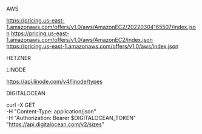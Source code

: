 AWS

https://pricing.us-east-1.amazonaws.com/offers/v1.0/aws/AmazonEC2/20220304165507/index.json
https://pricing.us-east-1.amazonaws.com/offers/v1.0/aws/AmazonEC2/index.json
https://pricing.us-east-1.amazonaws.com/offers/v1.0/aws/index.json

HETZNER



LINODE

https://api.linode.com/v4/linode/types

DIGITALOCEAN

curl -X GET \
-H "Content-Type: application/json" \
-H "Authorization: Bearer $DIGITALOCEAN_TOKEN" \
"https://api.digitalocean.com/v2/sizes" 



